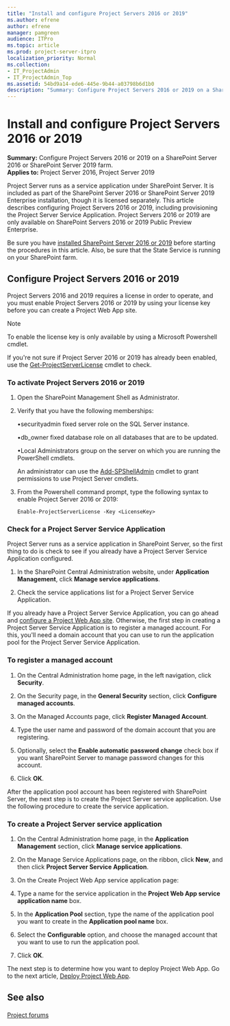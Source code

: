 ```yaml
---
title: "Install and configure Project Servers 2016 or 2019"
ms.author: efrene
author: efrene
manager: pamgreen
audience: ITPro
ms.topic: article
ms.prod: project-server-itpro
localization_priority: Normal
ms.collection:
- IT_ProjectAdmin
- IT_ProjectAdmin_Top
ms.assetid: 54bd9a14-ede6-445e-9b44-a03798b6d1b0
description: "Summary: Configure Project Servers 2016 or 2019 on a SharePoint Server farm."
---
```


# Install and configure Project Servers 2016 or 2019
 
 **Summary:** Configure Project Servers 2016 or 2019 on a SharePoint Server 2016 or SharePoint Server 2019 farm.<br/>
**Applies to:** Project Server 2016, Project Server 2019
  
Project Server runs as a service application under SharePoint Server. It is included as part of the SharePoint Server 2016 or SharePoint Server 2019 Enterprise installation, though it is licensed separately. This article describes configuring Project Servers 2016 or 2019, including provisioning the Project Server Service Application. Project Servers 2016 or 2019 are only available on SharePoint Servers 2016 or 2019 Public Preview Enterprise.
  
Be sure you have [installed SharePoint Server 2016 or 2019](https://docs.microsoft.com/en-us/sharepoint/install/install-for-sharepoint-server-2016) before starting the procedures in this article. Also, be sure that the State Service is running on your SharePoint farm.
  
## Configure Project Servers 2016 or 2019

Project Servers 2016 and 2019 requires a license in order to operate, and you must enable Project Servers 2016 or 2019 by using your license key before you can create a Project Web App site. 

> [!NOTE]
> To enable the license key is only available by using a Microsoft Powershell cmdlet. 
  
If you're not sure if Project Server 2016 or 2019 has already been enabled, use the [Get-ProjectServerLicense](https://docs.microsoft.com/en-us/powershell/module/sharepoint-server/get-projectserverlicense?view=sharepoint-ps) cmdlet to check.
  
### To activate Project Servers 2016 or 2019 

1. Open the SharePoint Management Shell as Administrator.

2. Verify that you have the following memberships:

    •securityadmin fixed server role on the SQL Server instance.
    
    •db_owner fixed database role on all databases that are to be updated.
    
    •Local Administrators group on the server on which you are running the PowerShell cmdlets.

    An administrator can use the [Add-SPShellAdmin](https://docs.microsoft.com/en-us/powershell/module/sharepoint-server/Add-SPShellAdmin?view=sharepoint-ps) cmdlet to grant permissions to use Project Server cmdlets. 


    
3. From the Powershell command prompt, type the following syntax to enable Project Server 2016 or 2019:
    
   ```
   Enable-ProjectServerLicense -Key <LicenseKey>
   ```
  
### Check for a Project Server Service Application

Project Server runs as a service application in SharePoint Server, so the first thing to do is check to see if you already have a Project Server Service Application configured.

1. In the SharePoint Central Administration website, under **Application Management**, click **Manage service applications**.
    
2. Check the service applications list for a Project Server Service Application.
    
If you already have a Project Server Service Application, you can go ahead and [configure a Project Web App site](deploy-project-web-app.md). Otherwise, the first step in creating a Project Server Service Application is to register a managed account. For this, you'll need a domain account that you can use to run the application pool for the Project Server Service Application.
  
### To register a managed account

1. On the Central Administration home page, in the left navigation, click **Security**.
    
2. On the Security page, in the **General Security** section, click **Configure managed accounts**.
    
3. On the Managed Accounts page, click **Register Managed Account**.
    
4. Type the user name and password of the domain account that you are registering.
    
5. Optionally, select the **Enable automatic password change** check box if you want SharePoint Server to manage password changes for this account.
    
6. Click **OK**.
    
After the application pool account has been registered with SharePoint Server, the next step is to create the Project Server service application. Use the following procedure to create the service application.
  
### To create a Project Server service application

1. On the Central Administration home page, in the **Application Management** section, click **Manage service applications**.
    
2. On the Manage Service Applications page, on the ribbon, click **New**, and then click **Project Server Service Application**.
    
3. On the Create Project Web App service application page:
    
1. Type a name for the service application in the **Project Web App service application name** box.
    
2. In the **Application Pool** section, type the name of the application pool you want to create in the **Application pool name** box.
    
3. Select the **Configurable** option, and choose the managed account that you want to use to run the application pool.
    
4. Click **OK**.
    
The next step is to determine how you want to deploy Project Web App. Go to the next article, [Deploy Project Web App](deploy-project-web-app.md).
  
## See also

#### 

[Project forums](https://social.technet.microsoft.com/Forums/en-US/category/project)

